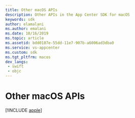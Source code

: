 ```yaml
---
title: Other macOS APIs
description: Other APIs in the App Center SDK for macOS
keywords: sdk
author: elamalani
ms.author: emalani
ms.date: 10/16/2019
ms.topic: article
ms.assetid: bdd0187e-55dd-11e7-907b-a6006ad3dba0
ms.service: vs-appcenter
ms.custom: sdk
ms.tgt_pltfrm: macos
dev_langs:  
 - swift
 - objc
---
```


# Other macOS APIs

[!INCLUDE [apple](includes/apple.md)]
